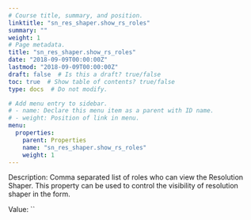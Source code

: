 ```yaml
---
# Course title, summary, and position.
linktitle: "sn_res_shaper.show_rs_roles"
summary: ""
weight: 1
# Page metadata.
title: "sn_res_shaper.show_rs_roles"
date: "2018-09-09T00:00:00Z"
lastmod: "2018-09-09T00:00:00Z"
draft: false  # Is this a draft? true/false
toc: true  # Show table of contents? true/false
type: docs  # Do not modify.

# Add menu entry to sidebar.
# - name: Declare this menu item as a parent with ID name.
# - weight: Position of link in menu.
menu:
  properties:
    parent: Properties
    name: "sn_res_shaper.show_rs_roles"
    weight: 1
---
```


Description: Comma separated list of roles who can view the Resolution Shaper.  This property can be used to control the visibility of resolution shaper in the form.


Value: ``